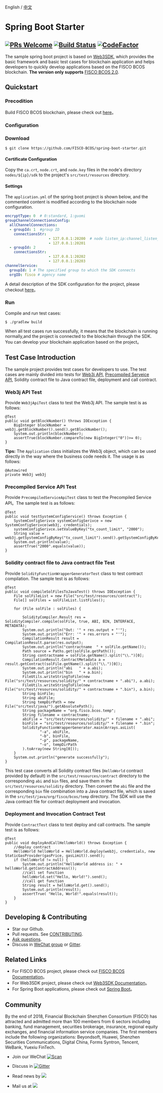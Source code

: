 English / [中文](doc/README_CN.md)

# Spring Boot Starter
[![PRs Welcome](https://img.shields.io/badge/PRs-welcome-brightgreen.svg?style=flat-square)](http://makeapullrequest.com)
[![Build Status](https://travis-ci.org/FISCO-BCOS/spring-boot-starter.svg?branch=master)](https://travis-ci.org/FISCO-BCOS/spring-boot-starter)
[![CodeFactor](https://www.codefactor.io/repository/github/fisco-bcos/spring-boot-starter/badge)](https://www.codefactor.io/repository/github/fisco-bcos/spring-boot-starter)
---

The sample spring boot project is based on [Web3SDK](https://fisco-bcos-documentation.readthedocs.io/zh_CN/release-2.0/docs/sdk/sdk.html), which provides the basic framework and basic test cases for blockchain application and helps developers to quickly develop applications based on the FISCO BCOS blockchain. **The version only supports** [FISCO BCOS 2.0](https://fisco-bcos-documentation.readthedocs.io/zh_CN/release-2.0/docs/introduction.html).

## Quickstart

### Precodition
Build FISCO BCOS blockchain, please check out [here](https://fisco-bcos-documentation.readthedocs.io/zh_CN/release-2.0/docs/installation.html)。

### Configuration

### Download
```
$ git clone https://github.com/FISCO-BCOS/spring-boot-starter.git
```
#### Certificate Configuration
Copy the `ca.crt`, `node.crt`, and `node.key` files in the node's directory `nodes/${ip}/sdk` to the project's `src/test/resources` directory.

#### Settings
The `application.yml` of the spring boot project is shown below, and the commented content is modified according to the blockchain node configuration.
  
```yml
encryptType: 0  # 0:standard, 1:guomi
groupChannelConnectionsConfig:
  allChannelConnections:
  - groupId: 1  #group ID
    connectionsStr:
                    - 127.0.0.1:20200  # node listen_ip:channel_listen_port
                    - 127.0.0.1:20201
  - groupId: 2
    connectionsStr:
                    - 127.0.0.1:20202
                    - 127.0.0.1:20203
channelService:
  groupId: 1 # The specified group to which the SDK connects
  orgID: fisco # agency name
```
A detail description of the SDK configuration for the project, please checkout [ here](https://fisco-bcos-documentation.readthedocs.io/zh_CN/release-2.0/docs/sdk/sdk.html#sdk)。

### Run
Compile and run test cases:
```
$ ./gradlew build
```
When all test cases run successfully, it means that the blockchain is running normally,and the project is connected to the blockchain through the SDK. You can develop your blockchain application based on the project。

## Test Case Introduction

The sample project provides test cases for developers to use. The test cases are mainly divided into tests for [Web3j API](https://fisco-bcos-documentation.readthedocs.io/zh_CN/release-2.0/docs/sdk/sdk.html#web3j-api), [Precompiled Serveice API](https://fisco-bcos-documentation.readthedocs.io/zh_CN/release-2.0/docs/sdk/sdk.html#precompiled-service-api), Solidity contract file to Java contract file, deployment and call contract.

### Web3j API Test
Provide `Web3jApiTest` class to test the Web3j API. The sample test is as follows:
```
@Test
public void getBlockNumber() throws IOException {
    BigInteger blockNumber = web3j.getBlockNumber().send().getBlockNumber();
    System.out.println(blockNumber);
    assertTrue(blockNumber.compareTo(new BigInteger("0"))>= 0);
}
```
**Tips:** The `Application` class initializes the Web3j object, which can be used directly in the way where the business code needs it. The usage is as follows:
  ```
@Autowired
private Web3j web3j
  ```

### Precompiled Service API Test
Provide `PrecompiledServiceApiTest` class to test the Precompiled Service API。The sample test is as follows:
```API
@Test
public void testSystemConfigService() throws Exception {
    SystemConfigSerivce systemConfigSerivce = new SystemConfigSerivce(web3j, credentials);
    systemConfigSerivce.setValueByKey("tx_count_limit", "2000");
    String value = web3j.getSystemConfigByKey("tx_count_limit").send().getSystemConfigByKey();
    System.out.println(value);
    assertTrue("2000".equals(value));
}
```

### Solidity contract file to Java contract file Test
Provide `SolidityFunctionWrapperGeneratorTest` class to test contract compilation. The sample test is as follows:
```API
@Test
public void compileSolFilesToJavaTest() throws IOException {
    File solFileList = new File("src/test/resources/contract");
    File[] solFiles = solFileList.listFiles();

    for (File solFile : solFiles) {

        SolidityCompiler.Result res = SolidityCompiler.compile(solFile, true, ABI, BIN, INTERFACE, METADATA);
        System.out.println("Out: '" + res.output + "'");
        System.out.println("Err: '" + res.errors + "'");
        CompilationResult result = CompilationResult.parse(res.output);
        System.out.println("contractname  " + solFile.getName());
        Path source = Paths.get(solFile.getPath());
        String contractname = solFile.getName().split("\\.")[0];
        CompilationResult.ContractMetadata a = result.getContract(solFile.getName().split("\\.")[0]);
        System.out.println("abi   " + a.abi);
        System.out.println("bin   " + a.bin);
        FileUtils.writeStringToFile(new File("src/test/resources/solidity/" + contractname + ".abi"), a.abi);
        FileUtils.writeStringToFile(new File("src/test/resources/solidity/" + contractname + ".bin"), a.bin);
        String binFile;
        String abiFile;
        String tempDirPath = new File("src/test/java/").getAbsolutePath();
        String packageName = "org.fisco.bcos.temp";
        String filename = contractname;
        abiFile = "src/test/resources/solidity/" + filename + ".abi";
        binFile = "src/test/resources/solidity/" + filename + ".bin";
        SolidityFunctionWrapperGenerator.main(Arrays.asList(
                "-a", abiFile,
                "-b", binFile,
                "-p", packageName,
                "-o", tempDirPath
        ).toArray(new String[0]));
    }
    System.out.println("generate successfully");
}
```
This test case converts all Solidity contract files (`HelloWorld` contract provided by default) in the `src/test/resources/contract` directory to the corresponding `abi` and `bin` files, and save them in the `src/test/resources/solidity` directory. Then convert the `abi` file and the corresponding `bin` file combination into a Java contract file, which is saved in the `src/test/java/org/fisco/bcos/temp` directory. The SDK will use the Java contract file for contract deployment and invocation.

### Deployment and Invocation Contract Test
Provide `ContractTest` class to test deploy and call contracts. The sample test is as follows:
```
@Test
public void deployAndCallHelloWorld() throws Exception {
    //deploy contract
    HelloWorld helloWorld = HelloWorld.deploy(web3j, credentials, new StaticGasProvider(gasPrice, gasLimit)).send();
    if (helloWorld != null) {
        System.out.println("HelloWorld address is: " + helloWorld.getContractAddress());
        //call set function
        helloWorld.set("Hello, World!").send();
        //call get function
        String result = helloWorld.get().send();
        System.out.println(result);
        assertTrue( "Hello, World!".equals(result));
    }
}
```
## Developing & Contributing
- Star our Github.
- Pull requests. See [CONTRIBUTING](CONTRIBUTING.md).
- [Ask questions](https://github.com/FISCO-BCOS/spring-boot-starter/issues).
- Discuss in [WeChat group](doc/images/WeChatQR.jpeg)  or [Gitter](https://gitter.im/fisco-bcos/Lobby).

## Related Links
- For FISCO BCOS project, please check out [FISCO BCOS Documentation](https://fisco-bcos-documentation.readthedocs.io/zh_CN/release-2.0/docs/introduction.html)。
- For Web3SDK project, please check out [Web3SDK Documentation](https://fisco-bcos-documentation.readthedocs.io/zh_CN/release-2.0/docs/sdk/sdk.html)。
- For Spring Boot applications, please check out [Spring Boot](https://spring.io/guides/gs/spring-boot/)。

## Community

By the end of 2018, Financial Blockchain Shenzhen Consortium (FISCO) has attracted and admitted more than 100 members from 6 sectors including banking, fund management, securities brokerage, insurance, regional equity exchanges, and financial information service companies. The first members include the following organizations: Beyondsoft, Huawei, Shenzhen Securities Communications, Digital China, Forms Syntron, Tencent, WeBank, Yuexiu FinTech.

- Join our WeChat [![Scan](https://img.shields.io/badge/style-Scan_QR_Code-green.svg?logo=wechat&longCache=false&style=social&label=Group)](doc/images/WeChatQR.jpeg) 

- Discuss in [![Gitter](https://img.shields.io/badge/style-on_gitter-green.svg?logo=gitter&longCache=false&style=social&label=Chat)](https://gitter.im/fisco-bcos/Lobby) 

- Read news by [![](https://img.shields.io/twitter/url/http/shields.io.svg?style=social&label=Follow@FiscoBcos)](https://twitter.com/FiscoBcos)

- Mail us at [![](https://img.shields.io/twitter/url/http/shields.io.svg?logo=Gmail&style=social&label=service@fisco.com.cn)](mailto:service@fisco.com.cn)